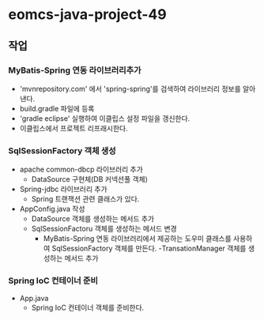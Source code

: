 # eomcs-java-project-49

## 작업

### MyBatis-Spring 연동 라이브러리추가

- 'mvnrepository.com' 에서 'spring-spring'를 검색하여 라이브러리 정보를 알아낸다.
- build.gradle 파일에 등록
- 'gradle eclipse' 실행하여 이클립스 설정 파일을 갱신한다.
- 이클립스에서 프로젝트 리프래시한다.

### SqlSessionFactory 객체 생성

- apache common-dbcp 라이브러리 추가
    - DataSource 구현체(DB 커넥션풀 객체)
- Spring-jdbc 라이브러리 추가
    - Spring 트랜잭션 관련 클래스가 있다.
- AppConfig.java 작성
    - DataSource 객체를 생성하는 메서드 추가
    - SqlSessionFactoru 객체를 생성하는 메서드 변경
        - MyBatis-Spring 연동 라이브러리에서 제공하는 도우미 클래스를 사용하여 SqlSessionFactory 객체를 만든다.
    -TransationManager 객체를 생성하는 메서드 추가

### Spring IoC 컨테이너 준비

- App.java
    - Spring IoC 컨테이너 객체를 준비한다.